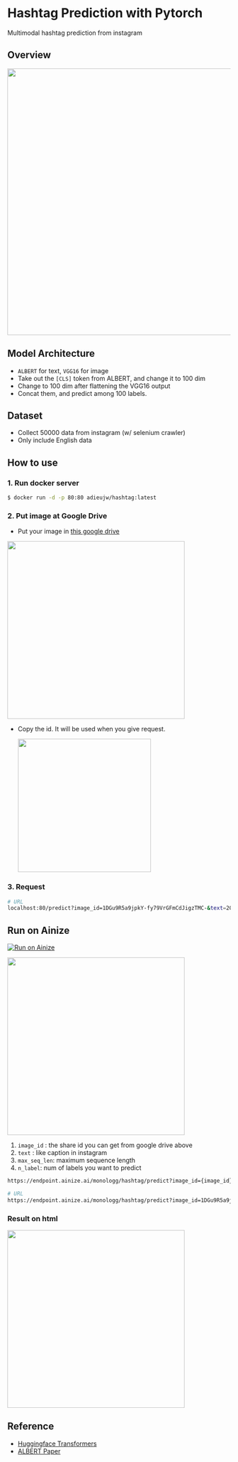 # Hashtag Prediction with Pytorch

Multimodal hashtag prediction from instagram

## Overview

<p float="left" align="center">
    <img width="600" src="https://user-images.githubusercontent.com/28896432/70353952-d6307780-18b1-11ea-9db4-f38399a48dc0.png" />  
</p>

## Model Architecture

- `ALBERT` for text, `VGG16` for image
- Take out the `[CLS]` token from ALBERT, and change it to 100 dim
- Change to 100 dim after flattening the VGG16 output
- Concat them, and predict among 100 labels.

## Dataset

- Collect 50000 data from instagram (w/ selenium crawler)
- Only include English data

## How to use

### 1. Run docker server

```bash
$ docker run -d -p 80:80 adieujw/hashtag:latest
```

### 2. Put image at Google Drive

- Put your image in [this google drive](https://drive.google.com/drive/folders/1m0lkcMIajII8aaqQHsTlji4dLjo9X_1_)

<p float="left" align="left">
    <img width="400" src="https://user-images.githubusercontent.com/28896432/70354672-92d70880-18b3-11ea-91f7-65a75a8ed8ea.png" />

- Copy the id. It will be used when you give request.

  <p float="left" align="left">
      <img width="300" src="https://user-images.githubusercontent.com/28896432/70354636-71761c80-18b3-11ea-854c-ee2137f3e8b5.png" />

### 3. Request

```bash
# URL
localhost:80/predict?image_id=1DGu9R5a9jpkY-fy79VrGFmCdJigzTMC-&text=20%20days%20till%20Christmas%20%F0%9F%98%8D%F0%9F%8E%85&max_seq_len=20&n_label=10
```

## Run on Ainize

[![Run on Ainize](https://ainize.ai/static/images/run_on_ainize_button.svg)](https://ainize.web.app/redirect?git_repo=github.com/monologg/hashtag-prediction-pytorch)

<p float="left" align="left">
    <img width="400" src="https://user-images.githubusercontent.com/28896432/70370210-90060300-1907-11ea-882c-f7c2251971f5.png" />

1. `image_id` : the share id you can get from google drive above
2. `text` : like caption in instagram
3. `max_seq_len`: maximum sequence length
4. `n_label`: num of labels you want to predict

```bash
https://endpoint.ainize.ai/monologg/hashtag/predict?image_id={image_id}&text={text}&max_seq_len={max_seq_len}&n_label={n_label}
```

```bash
# URL
https://endpoint.ainize.ai/monologg/hashtag/predict?image_id=1DGu9R5a9jpkY-fy79VrGFmCdJigzTMC-&text=20%20days%20till%20Christmas%20%F0%9F%98%8D%F0%9F%8E%85&max_seq_len=20&n_label=10
```

### Result on html

<p float="left" align="left">
    <img width="400" src="https://user-images.githubusercontent.com/28896432/70370717-f857e300-190d-11ea-8804-b9ca6b481f85.png" />

## Reference

- [Huggingface Transformers](https://github.com/huggingface/transformers)
- [ALBERT Paper](https://arxiv.org/abs/1909.11942)
